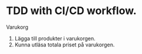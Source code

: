 # TDD with CI/CD workflow.

Varukorg
1. Lägga till produkter i varukorgen.
2. Kunna utläsa totala priset på varukorgen.
